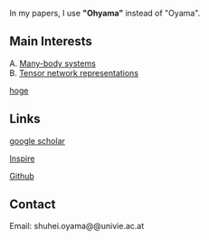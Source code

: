   
In my papers, I use **"Ohyama"** instead of "Oyama".

## Main Interests

A. [Many-body systems](pages/Many-body_systems.md)  
B. [Tensor network representations](pages/Tensor_network_representations.md)

[hoge](pages/hoge.md)

## Links

[google scholar](https://scholar.google.co.jp/citations?user=Z-Ex2ZMAAAAJ&hl=en)  

[Inspire](https://inspirehep.net/authors/2090932)

[Github](https://github.com/shuphys119?tab=repositories)

## Contact
Email: shuhei.oyama@@univie.ac.at

